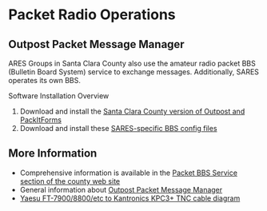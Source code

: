 # Packet Radio Operations

## Outpost Packet Message Manager

ARES Groups in Santa Clara County also use the amateur radio packet BBS (Bulletin Board System) service to exchange messages. Additionally, SARES operates its own BBS.

Software Installation Overview

1. Download and install the [Santa Clara County version of Outpost and PackItForms](https://www.scc-ares-races.org/data/packet/client-software.html)
1. Download and install these [SARES-specific BBS config files](Extract_to_Outpost_bbs.d_folder.zip)

## More Information

-   Comprehensive information is available in the [Packet BBS Service section of the county web site](https://www.scc-ares-races.org/data/packet/index.html)
-   General information about [Outpost Packet Message Manager](https://www.outpostpm.org/)
-   [Yaesu FT-7900/8800/etc to Kantronics KPC3+ TNC cable diagram](Kpc3+_ft-7900-8800_tnc_cable.txt)
